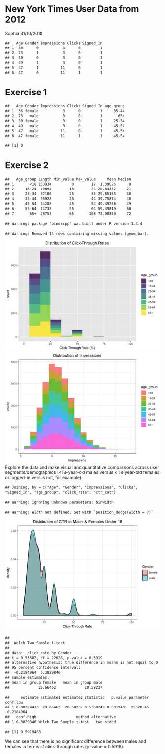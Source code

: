 New York Times User Data from 2012
================
Sophia
31/10/2018

    ##   Age Gender Impressions Clicks Signed_In
    ## 1  36      0           3      0         1
    ## 2  73      1           3      0         1
    ## 3  30      0           3      0         1
    ## 4  49      1           3      0         1
    ## 5  47      1          11      0         1
    ## 6  47      0          11      1         1

Exercise 1
==========

    ##   Age Gender Impressions Clicks Signed_In age_group
    ## 1  36 female           3      0         1     35-44
    ## 2  73   male           3      0         1       65+
    ## 3  30 female           3      0         1     25-34
    ## 4  49   male           3      0         1     45-54
    ## 5  47   male          11      0         1     45-54
    ## 6  47 female          11      1         1     45-54

    ## [1] 0

Exercise 2
==========

    ##   Age_group Length Min_value Max_value     Mean Median
    ## 1       <18 150934         0        17  1.39826      0
    ## 2     18-24  40694        18        24 20.83332     21
    ## 3     25-34  62106        25        35 29.85135     30
    ## 4     35-44  66928        36        44 39.75874     40
    ## 5     45-54  64288        45        54 49.49258     49
    ## 6     55-64  44738        55        64 59.49819     60
    ## 7       65+  28753        65       108 72.98870     72

    ## Warning: package 'bindrcpp' was built under R version 3.4.4

    ## Warning: Removed 14 rows containing missing values (geom_bar).

![](ex_EDA_files/figure-markdown_github/unnamed-chunk-3-1.png)![](ex_EDA_files/figure-markdown_github/unnamed-chunk-3-2.png) Explore the data and make visual and quantitative comparisons across user segments/demographics (&lt;18-year-old males versus &lt; 18-year-old females or logged-in versus not, for example).

    ## Joining, by = c("Age", "Gender", "Impressions", "Clicks", "Signed_In", "age_group", "click_rate", "ctr_cat")

    ## Warning: Ignoring unknown parameters: binwidth

    ## Warning: Width not defined. Set with `position_dodge(width = ?)`

![](ex_EDA_files/figure-markdown_github/unnamed-chunk-4-1.png)

    ## 
    ##  Welch Two Sample t-test
    ## 
    ## data:  click_rate by Gender
    ## t = 0.53602, df = 22028, p-value = 0.5919
    ## alternative hypothesis: true difference in means is not equal to 0
    ## 95 percent confidence interval:
    ##  -0.2184964  0.3829846
    ## sample estimates:
    ## mean in group female   mean in group male 
    ##             20.66462             20.58237

    ##     estimate estimate1 estimate2 statistic   p.value parameter   conf.low
    ## 1 0.08224413  20.66462  20.58237 0.5360249 0.5919468  22028.45 -0.2184964
    ##   conf.high                  method alternative
    ## 1 0.3829846 Welch Two Sample t-test   two.sided

    ## [1] 0.5919468

We can see that there is no significant difference between males and females in terms of click-through rates (p-value = 0.5919).
